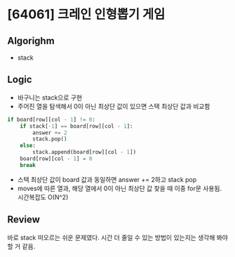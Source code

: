 # [64061] 크레인 인형뽑기 게임
## Algorighm
- stack
## Logic
- 바구니는 stack으로 구현
- 주어진 열을 탐색해서 0이 아닌 최상단 값이 있으면 스택 최상단 값과 비교함
```python
if board[row][col - 1] != 0:
    if stack[-1] == board[row][col - 1]:
        answer += 2
        stack.pop()
    else:
        stack.append(board[row][col - 1])
    board[row][col - 1] = 0
    break
```
- 스택 최상단 값이 board 값과 동일하면 answer += 2하고 stack pop
- moves에 따른 열과, 해당 열에서 0이 아닌 최상단 값 찾을 때 이중 for문 사용됨. 시간복잡도 O(N^2)

## Review
바로 stack 떠오르는 쉬운 문제였다. 시간 더 줄일 수 있는 방법이 있는지는 생각해 봐야할 거 같음.
